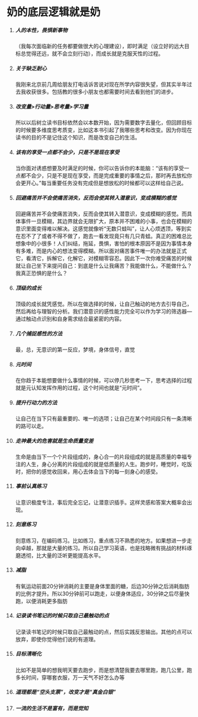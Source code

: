 # 奶的底层逻辑就是奶

1. ##### 人的本性，畏惧新事物

   （我每次面临新的任务都要做很大的心理建设），即时满足（设立好的远大目标总觉得还远，就不会立刻行动），而成长就是克服天性的过程。

2. ##### 关于缺乏耐心

   我刚来北京前几周给朋友打电话诉苦说对现在所学内容很失望，但其实半年过去我收获很多。包括教的很多小朋友也都需要时间去看到他们的进步。

3. ##### 改变量>行动量>思考量>学习量

   所以以后树立读书目标依然会以本数开始，因为需要数字去量化，但回顾目标的时候要多维度思考质变，比如这本书引起了我哪些思考和改变。因为你现在读书的目的不是记住这个知识，而是改变自己的生活。

4. ##### 该有的享受一点都不会少，只是不是现在享受

   当你面对诱惑想要及时满足的时候，你可以告诉你的本能脑：“该有的享受一点都不会少，只是不是现在享受，而是完成重要的事情之后，那时再去放松你会更开心。”每当重要任务没有完成但是想放松的时候都可以这样给自己说。

5. ##### 回避痛苦并不会使痛苦消失，反而会使其转入潜意识，变成模糊的感觉

    回避痛苦并不会使痛苦消失，反而会使其转入潜意识，变成模糊的感觉。而具体事件一旦模糊，其边界就会无限扩大，原本并不困难的小事，也会在模糊的意识里面变得难以解决。这感觉就像听“无数只蛙叫”，让人心烦透顶，等到实在忍不了了或者不得不做了，跑去一看发现竟只有几只青蛙。真正的困难总比想象中的小很多！人们纠结，拖延，畏惧，害怕的根本原因不是因为事情本身有多难，而是内心的想法变得模糊。所以面对痛苦事件唯一的办法就是正式它，看清它，拆解它，化解它，对模糊零容忍。因此下一次你难受痛苦的时候就让自己坐下来提问自己：到底是什么让我痛苦？我能做什么，不能做什么？我真正恐惧的是什么？

6. ##### 顶级的成长

    顶级的成长就凭感觉。所以在做选择的时候，让自己触动的地方去引导自己，然后再给与理智的分析。我们潜意识的感性能力完全可以作为学习的筛选器—通过触动点识别和自身需求结合最紧密的内容。

7. ##### 几个捕捉感性的方法

   最，总，无意识的第一反应，梦境，身体信号，直觉

8. ##### 元时间

   在你趋于本能想要做什么事情的时候，可以停几秒思考一下，思考选择的过程就是元认知发挥作用的过程，这个时间也就是“元时间”。

9. ##### 提升行动力的方法

   让自己在当下只有最重要的、唯一的选项；让自己在某个时间段只有一条清晰的路可以走。

10. ##### 走神最大的危害就是生命质量变差

    生命是由当下一个个片段组成的，身心合一的片段组成的就是高质量的幸福专注的人生，身心分离的片段组成的就是低质量的人生。跑步时，睡觉时，吃饭时，把你的感觉收回来，用心去体会当下的每一刻身心的感受。

11. ##### 事前认真练习

    让意识极度专注，事后完全忘记，让潜意识插手。这样灵感和答案大概率会出现。

12. ##### 刻意练习

     刻意练习，在编码练习。比如练习，重点练习不熟悉的地方。如果想进一步走向卓越，那就是大量的练习。所以自己学习英语，也是找略微有挑战的材料琢磨透彻，比大量的泛听更能提高水平。

13. ##### 减脂

    有氧运动前面20分钟消耗的主要是身体里面的糖，后边30分钟之后消耗脂肪的比例才提升。所以30分钟前可以跑走，以便身体适应，30分钟之后尽量快跑，以便消耗更多脂肪

14. ##### 记录读书笔记的时候只取自己最触动的点

    记录读书笔记的时候只取自己最触动的点，然后实践反思输出。其他的点可以放弃，即使你觉得他们说的有道理。

    

15. ##### 目标清晰化

    比如不是简单的想我明天要去跑步，而是想清楚我要去哪里跑，跑几公里，跑多长时间，穿哪套衣服，万一天气不好怎么办等

16. ##### 道理都是“空头支票”，改变才是“真金白银”

17. ##### 一流的生活不是富有，而是觉知

    

    